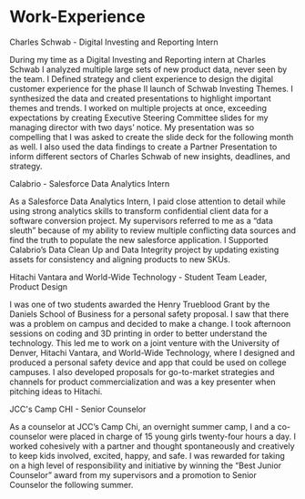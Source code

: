 # Work-Experience

Charles Schwab - Digital Investing and Reporting Intern

During my time as a Digital Investing and Reporting intern at Charles Schwab I analyzed multiple large sets of new product data, never seen by the team. I Defined strategy and client experience to design the digital customer experience for the phase II launch of Schwab Investing Themes. I synthesized the data and created presentations to highlight important themes and trends. I worked on multiple projects at once, exceeding expectations by creating Executive Steering Committee slides for my managing director with two days’ notice. My presentation was so compelling that I was asked to create the slide deck for the following month as well. I also used the data findings to create a Partner Presentation to inform different sectors of Charles Schwab of new insights, deadlines, and strategy.


Calabrio - Salesforce Data Analytics Intern

As a Salesforce Data Analytics Intern, I paid close attention to detail while using strong analytics skills to transform confidential client data for a software conversion project. My 
supervisors referred to me as a “data sleuth” because of my ability to review multiple conflicting data sources and find the truth to populate the new salesforce application. I Supported Calabrio’s Data Clean Up and Data Integrity project by updating existing assets for consistency and aligning products to new SKUs. 


Hitachi Vantara and World-Wide Technology - Student Team Leader, Product Design

I was one of two students awarded the Henry Trueblood Grant by the Daniels School of Business for a personal safety proposal. I saw that there was a problem on campus and decided to make a change. I took afternoon sessions on coding and 3D printing in order to better understand the technology. This led me to work on a joint venture with the University of Denver, Hitachi Vantara, and World-Wide Technology, where I designed and produced a personal safety device and app that could be used on college campuses. I also developed proposals for go-to-market strategies and channels for product commercialization and was a key presenter when pitching ideas to Hitachi.


JCC's Camp CHI - Senior Counselor 

As a counselor at JCC’s Camp Chi, an overnight summer camp, I and a co-counselor were placed in charge of 15 young girls twenty-four hours a day. I worked cohesively with a partner and 
thought spontaneously and creatively to keep kids involved, excited, happy, and safe. I was rewarded for taking on a high level of responsibility and initiative by winning the “Best Junior Counselor” award from my supervisors and a promotion to Senior Counselor the following summer.
